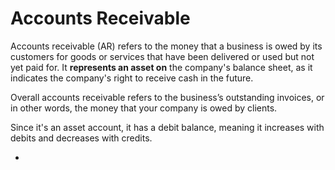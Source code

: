 # Accounts Receivable

Accounts receivable (AR) refers to the money that a business is owed by its customers for goods or services that have been delivered or used but not yet paid for. It **represents an asset on** the company's balance sheet, as it indicates the company's right to receive cash in the future.

Overall accounts receivable refers to the business’s outstanding invoices, or in other words, the money that your company is owed by clients.

Since it's an asset account, it has a debit balance, meaning it increases with debits and decreases with credits.

*
